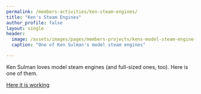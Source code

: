 ```yaml
---
permalink: /members-activities/ken-steam-engines/
title: "Ken's Steam Engines"
author_profile: false
layout: single
header:
  image: /assets/images/pages/members-projects/kens-model-steam-engine-1-20220310_215218-sml.jpg
  caption: "One of Ken Sulman's model steam engines"

---
```

Ken Sulman loves model steam engines (and full-sized ones, too). Here is one of them.

[Here it is working](https://player.vimeo.com/video/757071748)
